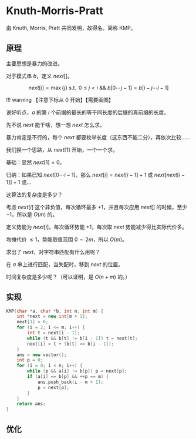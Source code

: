 # Knuth-Morris-Pratt

由 Knuth, Morris, Pratt 共同发明，故得名。简称 KMP。

## 原理

主要思想是暴力的改进。

对于模式串 $b$，定义 $next[]$。

$$next[i] = \max\{j\}\ \operatorname{s.t.}\ 0 \leq j<i\ \&\&\ b[0 \cdots j-1]=b[i-j \cdots i-1]$$

!!! warning
    【注意下标从 $0$ 开始】【需要画图】

说好听点，$a$ 的第 $i$ 个前缀的最长的等于同长度的后缀的真前缀的长度。

先不说 $next$ 能干啥，想一想 $next$ 怎么求。

暴力肯定是不行的，每个 $next$ 都要枚举长度（这东西不能二分），再依次比较……

我们换一个思路，从 $next[1]$ 开始，一个一个求。

基础：显然 $next[1]=0$。

归纳：如果已知 $next[0 \cdots i-1]$，那么 $next[i]=next[i-1]+1$ 或 $next[next[i-1]]+1$ 或…

这算法的复杂度是多少？

考虑 $next[i]$ 这个非负值，每次循环最多 $+1$，并且每次应用 $next[]$ 的时候，至少 $-1$，所以是 $O(m)$ 的。

定义势能为 $next[i]$，每次循环势能 $+1$，每次取 $next$ 势能减少得比实际代价多。

均摊代价 $\leq 1$，势能取值范围 $0 \sim 2m$，所以 $O(m)$。

求出了 $next$，对字符串匹配有什么用呢？

在 $a$ 串上进行匹配，当失配时，移到 $next$ 的位置。

时间复杂度是多少呢？（可以证明，是 $O(n+m)$ 的。）

## 实现

```cpp
KMP(char *a, char *b, int n, int m) {
	int *next = new int[m + 1];
	next[1] = 0;
	for (i = 2; i <= m; i++) {
		int t = next[i - 1];
		while (t && b[t] != b[i - 1]) t = next[t];
		next[i] = t + (b[t] == b[i - 1]);
	}
	ans = new vector();
	int p = 0;
	for (i = 0; i < n; i++) {
		while (p && a[i] != b[p]) p = next[p];
		if (a[i] == b[p] && ++p == m) {
			ans.push_back(i - m + 1);
			p = next[p];
		}
	}
	return ans;
}
```

## 优化
